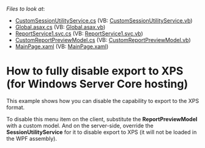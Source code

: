 <!-- default file list -->
*Files to look at*:

* [CustomSessionUtilityService.cs](./CS/E3470.Web/CustomSessionUtilityService.cs) (VB: [CustomSessionUtilityService.vb](./VB/E3470.Web/CustomSessionUtilityService.vb))
* [Global.asax.cs](./CS/E3470.Web/Global.asax.cs) (VB: [Global.asax.vb](./VB/E3470.Web/Global.asax.vb))
* [ReportService1.svc.cs](./CS/E3470.Web/ReportService1.svc.cs) (VB: [ReportService1.svc.vb](./VB/E3470.Web/ReportService1.svc.vb))
* [CustomReportPreviewModel.cs](./CS/E3470/CustomReportPreviewModel.cs) (VB: [CustomReportPreviewModel.vb](./VB/E3470/CustomReportPreviewModel.vb))
* [MainPage.xaml](./CS/E3470/MainPage.xaml) (VB: [MainPage.xaml](./VB/E3470/MainPage.xaml))
<!-- default file list end -->
# How to fully disable export to XPS (for Windows Server Core hosting)


<p>This example shows how you can disable the capability to export to the XPS format.</p><p>To disable this menu item on the client, substitute the <strong>ReportPreviewModel</strong> with a custom model. And on the server-side, override the <strong>SessionUtilityService</strong> for it to disable export to XPS (it will not be loaded in the WPF assembly).</p>

<br/>


